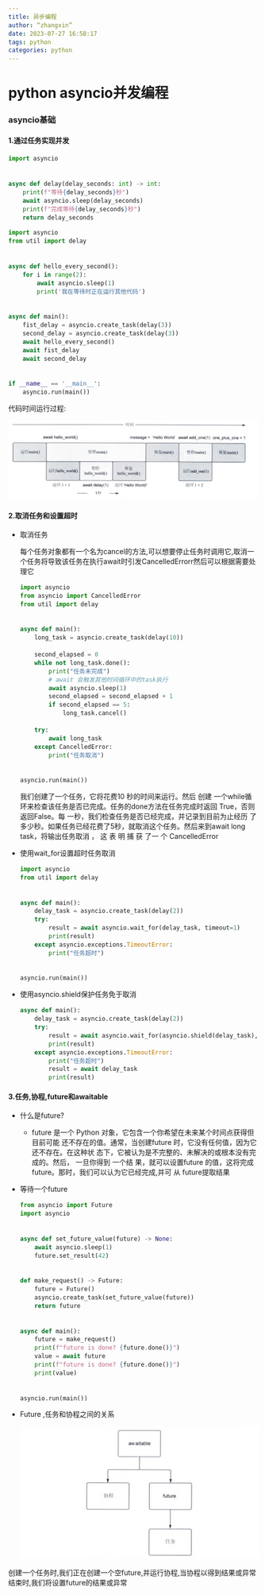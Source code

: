 ```yaml
---
title: 异步编程
author: “zhangxin”
date: 2023-07-27 16:58:17
tags: python
categories: python
---
```


# python asyncio并发编程

### asyncio基础

#### 1.通过任务实现并发

```python
import asyncio


async def delay(delay_seconds: int) -> int:
    print(f"等待{delay_seconds}秒")
    await asyncio.sleep(delay_seconds)
    print(f"完成等待{delay_seconds}秒")
    return delay_seconds
```

```python
import asyncio
from util import delay


async def hello_every_second():
    for i in range(2):
        await asyncio.sleep(1)
        print('我在等待时正在运行其他代码')


async def main():
    fist_delay = asyncio.create_task(delay(3))
    second_delay = asyncio.create_task(delay(3))
    await hello_every_second()
    await fist_delay
    await second_delay


if __name__ == '__main__':
    asyncio.run(main())

```

代码时间运行过程:

![](https://raw.githubusercontent.com/ai-Iverson/images/main/202307271751241.png)

#### 2.取消任务和设置超时

- 取消任务

  每个任务对象都有一个名为cancel的方法,可以想要停止任务时调用它,取消一个任务将导致该任务在执行await时引发CancelledErrorr然后可以根据需要处理它

  ```python
  import asyncio
  from asyncio import CancelledError
  from util import delay
  
  
  async def main():
      long_task = asyncio.create_task(delay(10))
  
      second_elapsed = 0
      while not long_task.done():
          print("任务未完成")
          # await 会触发其他时间循环中的task执行
          await asyncio.sleep(1)
          second_elapsed = second_elapsed + 1
          if second_elapsed == 5:
              long_task.cancel()
  
      try:
          await long_task
      except CancelledError:
          print("任务取消")
  
  
  asyncio.run(main())
  
  ```

  我们创建了一个任务，它将花费10 秒的时间来运行。然后 创建 一个while循环来检查该任务是否已完成。任务的done方法在任务完成时返回 True，否则返回False。每 一秒，我们检查任务是否已经完成，并记录到目前为止经历 了多少秒。如果任务已经花费了5秒，就取消这个任务。然后来到await long task，将输出任务取消 ， 这 表 明 捕 获 了一 个 CancelledError

  

- 使用wait_for设置超时任务取消

  ```python
  import asyncio
  from util import delay
  
  
  async def main():
      delay_task = asyncio.create_task(delay(2))
      try:
          result = await asyncio.wait_for(delay_task, timeout=1)
          print(result)
      except asyncio.exceptions.TimeoutError:
          print("任务超时")
  
  
  asyncio.run(main())
  
  ```

- 使用asyncio.shield保护任务免于取消

  ```python
  async def main():
      delay_task = asyncio.create_task(delay(2))
      try:
          result = await asyncio.wait_for(asyncio.shield(delay_task), timeout=1)
          print(result)
      except asyncio.exceptions.TimeoutError:
          print("任务超时")
          result = await delay_task
          print(result)
  ```

  

#### 3.任务,协程,future和awaitable

- 什么是future?

  - future 是一个 Python 对象，它包含一个你希望在未来某个时间点获得但目前可能 还不存在的值。通常，当创建future 时，它没有任何值，因为它还不存在。在这种状 态下，它被认为是不完整的、未解决的或根本没有完成的。然后， 一旦你得到 一个结 果，就可以设置future 的值，这将完成future。那时，我们可以认为它已经完成,并可 从 future提取结果 

- 等待一个future

  ```python
  from asyncio import Future
  import asyncio
  
  
  async def set_future_value(future) -> None:
      await asyncio.sleep(1)
      future.set_result(42)
  
  
  def make_request() -> Future:
      future = Future()
      asyncio.create_task(set_future_value(future))
      return future
  
  
  async def main():
      future = make_request()
      print(f"future is done? {future.done()}")
      value = await future
      print(f"future is done? {future.done()}")
      print(value)
  
  
  asyncio.run(main())
  ```



- Future ,任务和协程之间的关系

  ![](https://raw.githubusercontent.com/ai-Iverson/images/main/202307271751260.png)

​	创建一个任务时,我们正在创建一个空future,并运行协程,当协程以得到结果或异常结束时,我们将设置future的结果或异常



